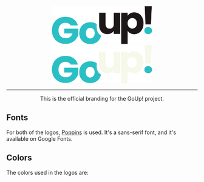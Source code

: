 <div align="center">
    <img src="Logo-Text/Light/logo-text-light.png#gh-light-mode-only" height="100">
    <img src="Logo-Text/Dark/logo-text-dark.png#gh-dark-mode-only" height="100">
    <hr />
    <p>This is the official branding for the GoUp! project.</p>
</div>

## Fonts

For both of the logos, [Poppins](https://fonts.google.com/specimen/Poppins) is used. It's a sans-serif font, and it's available on Google Fonts.

## Colors

The colors used in the logos are:
